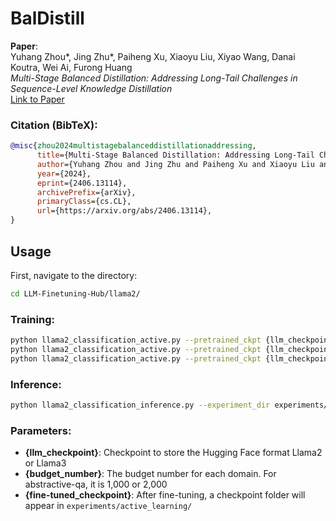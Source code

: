 # BalDistill

**Paper**:  
Yuhang Zhou*, Jing Zhu*, Paiheng Xu, Xiaoyu Liu, Xiyao Wang, Danai Koutra, Wei Ai, Furong Huang  
*Multi-Stage Balanced Distillation: Addressing Long-Tail Challenges in Sequence-Level Knowledge Distillation*  
[Link to Paper](https://arxiv.org/abs/2406.13114)

### Citation (BibTeX):
```bibtex
@misc{zhou2024multistagebalanceddistillationaddressing,
      title={Multi-Stage Balanced Distillation: Addressing Long-Tail Challenges in Sequence-Level Knowledge Distillation}, 
      author={Yuhang Zhou and Jing Zhu and Paiheng Xu and Xiaoyu Liu and Xiyao Wang and Danai Koutra and Wei Ai and Furong Huang},
      year={2024},
      eprint={2406.13114},
      archivePrefix={arXiv},
      primaryClass={cs.CL},
      url={https://arxiv.org/abs/2406.13114}, 
}
```

## Usage

First, navigate to the directory:

```bash
cd LLM-Finetuning-Hub/llama2/
```

### Training:

```bash
python llama2_classification_active.py --pretrained_ckpt {llm_checkpoint} --dataset_dir ../../dataset/abstractive-qa/ --dataset abstractive-qa_cot_active --method random --epochs 8 --budget {budget_number}
python llama2_classification_active.py --pretrained_ckpt {llm_checkpoint} --dataset_dir ../../dataset/abstractive-qa/ --dataset abstractive-qa_cot_active --method balanced --epochs 8 --budget {budget_number}
python llama2_classification_active.py --pretrained_ckpt {llm_checkpoint} --dataset_dir ../../dataset/abstractive-qa/ --dataset abstractive-qa_cot_active --method adaptive --epochs 8 --budget {budget_number}
```

### Inference:

```bash
python llama2_classification_inference.py --experiment_dir experiments/active_learning/{fine-tuned_checkpoint} --dataset abstractive-qa --dataset_dir ../../dataset/abstractive-qa/
```

### Parameters:

- **{llm_checkpoint}**: Checkpoint to store the Hugging Face format Llama2 or Llama3
- **{budget_number}**: The budget number for each domain. For abstractive-qa, it is 1,000 or 2,000
- **{fine-tuned_checkpoint}**: After fine-tuning, a checkpoint folder will appear in `experiments/active_learning/`
